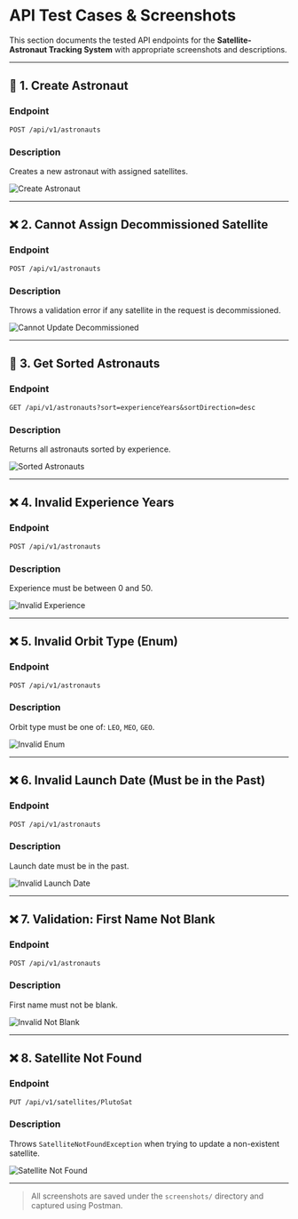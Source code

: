 # API Test Cases & Screenshots

This section documents the tested API endpoints for the **Satellite-Astronaut Tracking System** with appropriate screenshots and descriptions.

---

## 📅 1. Create Astronaut

### Endpoint
```http
POST /api/v1/astronauts
```
### Description
Creates a new astronaut with assigned satellites.

![Create Astronaut](screenshots/createAstronaut.png)

---

## ❌ 2. Cannot Assign Decommissioned Satellite

### Endpoint
```http
POST /api/v1/astronauts
```
### Description
Throws a validation error if any satellite in the request is decommissioned.

![Cannot Update Decommissioned](screenshots/cannot-update-decommissioned.png)

---

## 🔄 3. Get Sorted Astronauts

### Endpoint
```http
GET /api/v1/astronauts?sort=experienceYears&sortDirection=desc
```
### Description
Returns all astronauts sorted by experience.

![Sorted Astronauts](screenshots/get-sorted-astronauts.png)

---

## ❌ 4. Invalid Experience Years

### Endpoint
```http
POST /api/v1/astronauts
```
### Description
Experience must be between 0 and 50.

![Invalid Experience](screenshots/inavlid-experience.png)

---

## ❌ 5. Invalid Orbit Type (Enum)

### Endpoint
```http
POST /api/v1/astronauts
```
### Description
Orbit type must be one of: `LEO`, `MEO`, `GEO`.

![Invalid Enum](screenshots/invalid-enum.png)

---

## ❌ 6. Invalid Launch Date (Must be in the Past)

### Endpoint
```http
POST /api/v1/astronauts
```
### Description
Launch date must be in the past.

![Invalid Launch Date](screenshots/invalid-launchdate.png)

---

## ❌ 7. Validation: First Name Not Blank

### Endpoint
```http
POST /api/v1/astronauts
```
### Description
First name must not be blank.

![Invalid Not Blank](screenshots/invalid-not-blank.png)

---

## ❌ 8. Satellite Not Found

### Endpoint
```http
PUT /api/v1/satellites/PlutoSat
```
### Description
Throws `SatelliteNotFoundException` when trying to update a non-existent satellite.

![Satellite Not Found](screenshots/satellite-not-found.png)

---

> All screenshots are saved under the `screenshots/` directory and captured using Postman.

